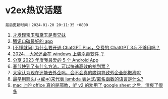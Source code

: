 # v2ex热议话题

`最后更新时间：2024-01-20 20:11:35 +0800`

1. [才发现宝玉和黛玉是表兄妹](https://www.v2ex.com/t/1010184)
1. [腾讯口碑最好的 app](https://www.v2ex.com/t/1010248)
1. [[不懂就问] 为什么要开通 ChatGPT Plus，免费的 ChatGPT 3.5 不够用吗？](https://www.v2ex.com/t/1010119)
1. [2024， 大家还会在 windows 上装杀毒软件 ？](https://www.v2ex.com/t/1010270)
1. [分享 2023 年度我最爱的 5 个 Android App](https://www.v2ex.com/t/1010194)
1. [春节快到了有什么方法，可以快速高效的抢到票？](https://www.v2ex.com/t/1010205)
1. [大家认为现在还能去外企吗，会不会真的脱钩导致外企全部撤离呢](https://www.v2ex.com/t/1010130)
1. [最早用箭头(->或=>)来代表 lambda 表达式/匿名函数的语言是什么?](https://www.v2ex.com/t/1010222)
1. [mac 上的 office 真的是邪教，听 v2 的劝用了 google sheet 之后，清爽了很多](https://www.v2ex.com/t/1010128)

